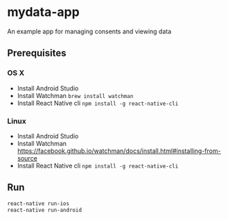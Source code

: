 # mydata-app
An example app for managing consents and viewing data

## Prerequisites

### OS X
* Install Android Studio
* Install Watchman `brew install watchman`
* Install React Native cli `npm install -g react-native-cli`

### Linux
* Install Android Studio
* Install Watchman https://facebook.github.io/watchman/docs/install.html#installing-from-source
* Install React Native cli `npm install -g react-native-cli`

## Run
```bash
react-native run-ios
react-native run-android
```
